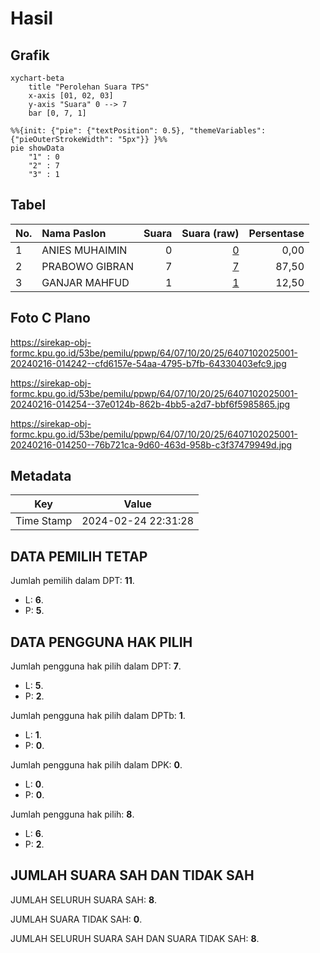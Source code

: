 # Hasil

## Grafik

```mermaid
xychart-beta
    title "Perolehan Suara TPS"
    x-axis [01, 02, 03]
    y-axis "Suara" 0 --> 7
    bar [0, 7, 1]
```

```mermaid
%%{init: {"pie": {"textPosition": 0.5}, "themeVariables": {"pieOuterStrokeWidth": "5px"}} }%%
pie showData
    "1" : 0
    "2" : 7
    "3" : 1
```

## Tabel

| No. | Nama Paslon    | Suara | Suara (raw) | Persentase |
|:--- |:-------------- | -----:| -----------:| ----------:|
| 1   | ANIES MUHAIMIN | 0     | [0][p-1]    | 0,00       |
| 2   | PRABOWO GIBRAN | 7     | [7][p-2]    | 87,50      |
| 3   | GANJAR MAHFUD  | 1     | [1][p-3]    | 12,50      |


[p-1]: https://github.com/gigit-pemilu/pemilu-2024-64-kalimantan-timur/blob/main/pilpres/hitung-suara/sub/64-kalimantan-timur/sub/07-kutai-barat/sub/10-muara-pahu/sub/2025-tanjung-pagar/sub/001-tps/sub/paslon-1.txt
[p-2]: https://github.com/gigit-pemilu/pemilu-2024-64-kalimantan-timur/blob/main/pilpres/hitung-suara/sub/64-kalimantan-timur/sub/07-kutai-barat/sub/10-muara-pahu/sub/2025-tanjung-pagar/sub/001-tps/sub/paslon-2.txt
[p-3]: https://github.com/gigit-pemilu/pemilu-2024-64-kalimantan-timur/blob/main/pilpres/hitung-suara/sub/64-kalimantan-timur/sub/07-kutai-barat/sub/10-muara-pahu/sub/2025-tanjung-pagar/sub/001-tps/sub/paslon-3.txt

## Foto C Plano

https://sirekap-obj-formc.kpu.go.id/53be/pemilu/ppwp/64/07/10/20/25/6407102025001-20240216-014242--cfd6157e-54aa-4795-b7fb-64330403efc9.jpg

https://sirekap-obj-formc.kpu.go.id/53be/pemilu/ppwp/64/07/10/20/25/6407102025001-20240216-014254--37e0124b-862b-4bb5-a2d7-bbf6f5985865.jpg

https://sirekap-obj-formc.kpu.go.id/53be/pemilu/ppwp/64/07/10/20/25/6407102025001-20240216-014250--76b721ca-9d60-463d-958b-c3f37479949d.jpg


## Metadata

| Key        | Value               |
| ---------- | ------------------- |
| Time Stamp | 2024-02-24 22:31:28 |


## DATA PEMILIH TETAP

Jumlah pemilih dalam DPT: **11**.
 * L: **6**.
 * P: **5**.

## DATA PENGGUNA HAK PILIH

Jumlah pengguna hak pilih dalam DPT: **7**.
 * L: **5**.
 * P: **2**.

Jumlah pengguna hak pilih dalam DPTb: **1**.
 * L: **1**.
 * P: **0**.

Jumlah pengguna hak pilih dalam DPK: **0**.
 * L: **0**.
 * P: **0**.

Jumlah pengguna hak pilih: **8**.
 * L: **6**.
 * P: **2**.

## JUMLAH SUARA SAH DAN TIDAK SAH

JUMLAH SELURUH SUARA SAH: **8**.

JUMLAH SUARA TIDAK SAH: **0**.

JUMLAH SELURUH SUARA SAH DAN SUARA TIDAK SAH: **8**.


